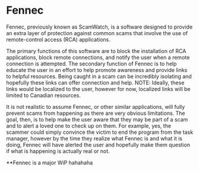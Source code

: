 # Fennec
Fennec, previously known as ScamWatch, is a software designed to provide an extra layer of protection against common scams that involve the use of remote-control access (RCA) applications.

The primary functions of this software are to block the installation of RCA applications, block remote connections, and notify the user when a remote connection is attempted. The secondary function of Fennec is to help educate the user in an effort to help promote awareness and provide links to helpful resources. Being caught in a scam can be incredibly isolating and hopefully these links can offer connection and help. NOTE: Ideally, these links would be localized to the user, however for now, localized links will be limited to Canadian resources.

It is not realistic to assume Fennec, or other similar applications, will fully prevent scams from happening as there are very obvious limitations. The goal, then, is to help make the user aware that they may be part of a scam and to alert a loved one to check up on them. For example, yes, the scammer could simply convince the victim to end the program from the task manager, however by the time they realize what Fennec is and what it is doing, Fennec will have alerted the user and hopefully make them question if what is happening is actually real or not.

**Fennec is a major WiP hahahaha
